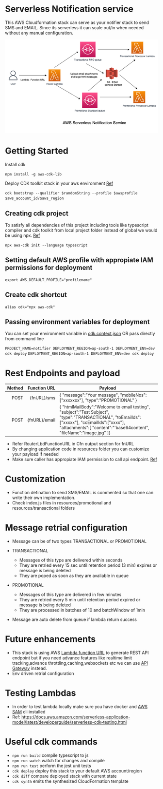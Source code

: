 # Serverless Notification service

This AWS Cloudformation stack can serve as your notifier stack to send SMS and EMAIL. Since its serverless it can scale out/in when needed without any manual configuration.

![AWS Serverless Notification service architecure diagram](sls-notifer.png)

# Getting Started

Install cdk

`npm install -g aws-cdk-lib`

Deploy CDK toolkit stack in your aws environment [Ref](https://docs.aws.amazon.com/cdk/v2/guide/bootstrapping.html)

`cdk bootstrap --qualifier $randomString --profile $awsprofile $aws_account_id/$aws_region`

## Creating cdk project

To satisfy all dependencies of this project including tools like typescript compiler and cdk toolkit from local project folder instead of global we would be using npx. [Ref](https://docs.aws.amazon.com/cdk/v2/guide/work-with-cdk-typescript.html)

`npx aws-cdk init --language typescript`

## Setting default AWS profile with appropiate IAM permissions for deployment

`export AWS_DEFAULT_PROFILE="profilename"`

## Create cdk shortcut

`alias cdk="npx aws-cdk"`

## Passing environment variables for deployment

You can set your environment variable in [cdk.context.json](https://docs.aws.amazon.com/cdk/v2/guide/context.html#context_construct) OR pass directly from command line

`PROJECT_NAME=notifier DEPLOYMENT_REGION=ap-south-1 DEPLOYMENT_ENV=dev cdk deploy`
`DEPLOYMENT_REGION=ap-south-1 DEPLOYMENT_ENV=dev cdk deploy`

# Rest Endpoints and payload

| Method |  Function URL | Payload                                                                                                                                                                                                             |
| -----: | ------------: | ------------------------------------------------------------------------------------------------------------------------------------------------------------------------------------------------------------------- |
|   POST |   {fnURL}/sms | { "message":"Your message", "mobileNos":["xxxxxxx"], "type":"PROMOTIONAL" }                                                                                                                                         |
|   POST | {fnURL}/email | { "htmlMailBody":"Welcome to email testing", "subject":"Test Subject", "type":"TRANSACTIONAL", "toEmailIds":["xxxxx"], "ccEmailIds":["xxxx"], "attachments":[ "content":"'base64content", "fileName":"image.jpg" ]} |

- Refer RouterLbdFunctionURL in Cfn output section for fnURL
- By changing application code in resources folder you can customize your payload if needed
- Make sure caller has appropiate IAM permission to call api endpoint. [Ref](https://docs.aws.amazon.com/lambda/latest/dg/urls-auth.html)

# Customization

- Function defination to send SMS/EMAIL is commented so that one can write their own implementation.
- Check index.js files in resources/promotional and resources/transactional folders

# Message retrial configuration

- Message can be of two types TRANSACTIONAL or PROMOTIONAL
- TRANSACTIONAL

  - Messages of this type are delivered within seconds
  - They are retried every 15 sec until retention period (3 min) expires or message is being deleted
  - They are poped as soon as they are avaliable in queue

- PROMOTIONAL

  - Messages of this type are delivered in few minutes
  - They are retried every 5 min until retention period expired or message is being deleted
  - They are processed in batches of 10 and batchWindow of 1min

- Message are auto delete from queue if lambda return success

# Future enhancements

- This stack is using AWS [Lambda function URL](https://docs.aws.amazon.com/lambda/latest/dg/lambda-urls.html) to generate REST API endpoint but if you need advance features like realtime limit tracking,advance throttling,caching,websockets etc we can use [API Gateway](https://docs.aws.amazon.com/lambda/latest/dg/services-apigateway.html) instead.
- Env driven retrial configuration

# Testing Lambdas

- In order to test lambda locally make sure you have docker and [AWS SAM](https://docs.aws.amazon.com/serverless-application-model/latest/developerguide/serverless-sam-cli-install.html) cli installed
- Ref: https://docs.aws.amazon.com/serverless-application-model/latest/developerguide/serverless-cdk-testing.html

# Useful cdk commands

- `npm run build` compile typescript to js
- `npm run watch` watch for changes and compile
- `npm run test` perform the jest unit tests
- `cdk deploy` deploy this stack to your default AWS account/region
- `cdk diff` compare deployed stack with current state
- `cdk synth` emits the synthesized CloudFormation template
